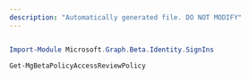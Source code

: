 ```yaml
---
description: "Automatically generated file. DO NOT MODIFY"
---
```


```powershell

Import-Module Microsoft.Graph.Beta.Identity.SignIns

Get-MgBetaPolicyAccessReviewPolicy

```